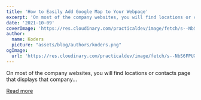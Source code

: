 ```yaml
---
title: 'How to Easily Add Google Map to Your Webpage'
excerpt: 'On most of the company websites, you will find locations or contacts page that displays that company...'
date: '2021-10-09'
coverImage: 'https://res.cloudinary.com/practicaldev/image/fetch/s--NbS6FPUX--/c_imagga_scale,f_auto,fl_progressive,h_420,q_auto,w_1000/https://dev-to-uploads.s3.amazonaws.com/uploads/articles/9uk8pyljbz2jezya9psu.png'
author:
  name: Koders
  picture: "assets/blog/authors/koders.png"
ogImage:
  url: 'https://res.cloudinary.com/practicaldev/image/fetch/s--NbS6FPUX--/c_imagga_scale,f_auto,fl_progressive,h_420,q_auto,w_1000/https://dev-to-uploads.s3.amazonaws.com/uploads/articles/9uk8pyljbz2jezya9psu.png'
---
```


On most of the company websites, you will find locations or contacts page that displays that company...

[Read more](https://dev.to/myogeshchavan97/how-to-easily-add-google-map-to-your-webpage-2jce)
